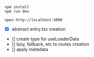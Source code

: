 ```
npm install
npm run dev
```

```
open http://localhost:3000
```

- [x] abstract entry.tsx creation
- [] create type for useLoaderData
- [] lazy, fallback, etc to routes creation
- [] apply metadata
